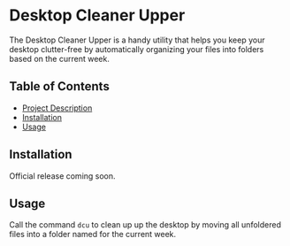 # Desktop Cleaner Upper

The Desktop Cleaner Upper is a handy utility that helps you keep your desktop clutter-free by automatically organizing your files into folders based on the current week.

## Table of Contents

- [Project Description](#project-description)
- [Installation](#installation)
- [Usage](#usage)


## Installation

Official release coming soon.

## Usage

Call the command `dcu` to clean up up the desktop by moving all unfoldered files into a folder named for the current week. 

